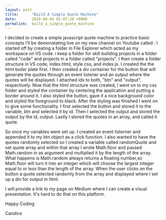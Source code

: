 ```yaml
---
layout: post
title:      "Build A Simple Quote Machine"
date:       2020-09-04 01:07:20 +0000
permalink:  build_a_simple_quote_machine
---
```



I decided to create a simple javascript quote machine to practice basic concepts I'll be demonstating live on my new channel on Youtube called <devCandice>. I started off by creating a folder in File Explorer which acted as my workspace on VS code. i keep a folder for skill building projects in a folder called "code" and projects in a folder called "projects". I then create a folder structure in VS code, index.html, style.css, and index.js. I created the the html boiler plate first. I then created a div container for the button that will generate the quotes through an event listener and an output where the quotes will be displayed. I attached ids to both, "btn" and "output", respectively. Now that the html structure was created, I went on to my css folder and styled the container by centering the application and putting a border around it. I also styled the button, gave it a nice background color and styled the foreground to black. After the styling was finished I went on to give some functionality. I first selected the button and stored it to the variable, btn and selected it by id. Then I selected the output and stored the output by the id, output. Lastly I stored the quotes in an array, and called it quote.

So once my variables were set up. I created an event listerner and appended it to my btn object as a click function. I also wanted to have the quotes randomly selected so I created a variable called randomQuote and set quote array and within that array I wrote Math.floor and passed Math.random in as argument and multiplied it by the length of the array. What happens is Math.random always returns a floating number,so Math.floor will turn it into an integer which will choose the largest integer equal to or less than the length of the array. When the user clicks on the button a quote selected randomly from the array and displayed where I set up a div for output in html.

I will provide a link to my page on Medium where I can create a visual presentation. It's hard to do that on this platform.

Happy Coding

Candice
